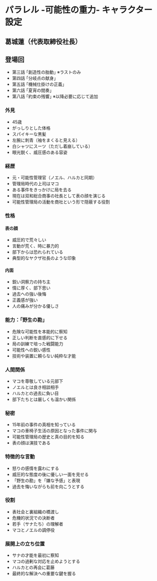 # パラレル -可能性の重力- キャラクター設定

## 葛城蓮（代表取締役社長）
## 登場回
- 第三話 ｢創造性の胎動｣ ※ラストのみ
- 第四話 ｢分岐点の献身｣
- 第五話 ｢機械仕掛けの正義｣
- 第六話 ｢夏宵の間奏｣
- 第八話 ｢約束の残響｣
※以降必要に応じて追加

### 外見
- 45歳
- がっしりとした体格
- スパイキーな黒髪
- 左腕に刺青（袖をまくると見える）
- 白シャツにスーツ（ただし着崩している）
- 眼光鋭く、威圧感のある容姿

### 経歴
- 元・可能性管理官（ノエル、ハルカと同期）
- 管理局時代の上司はマコ
- ある事件をきっかけに局を去る
- 現在は双和総合商事の社長として表の顔を演じる
- 可能性管理局の活動を商社という形で隠蔽する役割

### 性格
#### 表の顔
- 威圧的で荒々しい
- 言動が荒く、時に暴力的
- 部下からは恐れられている
- 典型的なヤクザ社長のような印象

#### 内面
- 鋭い洞察力の持ち主
- 情に厚く、部下思い
- 過去への強い後悔
- 正義感が強い
- 人の痛みが分かる優しさ

### 能力：「野生の勘」
- 危険な可能性を本能的に察知
- 正しい判断を直感的に下せる
- 局の訓練で培った戦闘能力
- 可能性への鋭い感性
- 技術や装置に頼らない純粋な才能

### 人間関係
- マコを尊敬している元部下
- ノエルとは良き相談相手
- ハルカとの過去に負い目
- 部下たちとは厳しくも温かい関係

### 秘密
- 15年前の事件の真相を知っている
- マコの車椅子生活の原因となった事件に関与
- 可能性管理局の歴史と真の目的を知る
- 表の顔は演技である

### 特徴的な言動
- 怒りの感情を露わにする
- 威圧的な態度の後に優しい一面を見せる
- 「野生の勘」を「嫌な予感」と表現
- 過去を悔いながらも前を向こうとする

### 役割
- 表社会と裏組織の橋渡し
- 危機的状況での決断者
- 若手（サナたち）の理解者
- マコとノエルの調停役

### 展開上の立ち位置
- サナの才能を最初に察知
- マコの過剰な対応を止めようとする
- ハルカとの再会に葛藤
- 最終的な解決への重要な鍵を握る